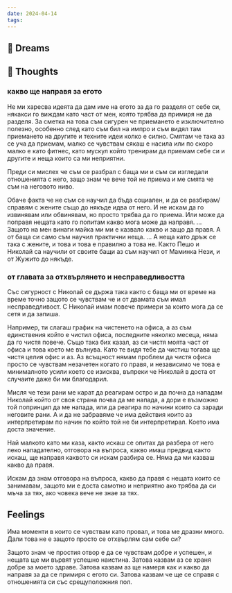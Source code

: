 ```yaml
---
date: 2024-04-14
tags:
---
```


## 💭 Dreams

## 🤔 Thoughts 
### какво ще направя за егото 
Не ми харесва идеята да дам име на егото за да го разделя от себе си, някакси го виждам като част от мен, която трябва да примиря не да разделя. За сметка на това съм сигурен че приемането е изключително полезно, особенно след като съм бил на импро и съм видял там приемането на другите и техните идеи колко е силно. Смятам че така аз се уча да приемам, малко се чувствам сякаш е насила или по скоро малко е като фитнес, като мускул който тренирам да приемам себе си и другите и неща които са ми неприятни. 

Преди си мислех че съм се разбрал с баща ми и съм си изгледали отношенията с него, защо знам че вече той не приема и ме смята че съм на неговото ниво. 

Обаче факта че не съм се научил да бъда социален, и да се разбирам/справям с жените също до някъде идва от него. И не искам да го извинявам или обвинявам, но просто трябва да го приема. Или може да поправя нещата като го попитам какво мога може да направя. ... Защото на мен винаги майка ми ми е казвало какво и защо да правя. А от баща си само съм научил практични неща. ... 
А неща като дръж се така с жените, и това и това е правилно а това не. Както Пешо и Николай са научили от своите бащи аз съм научил от Маминка Нези, и от Жужито до някъде. 

### от главата за отхвърлянето и несправедливостта 
Със сигурност с Николай се държа така както с баща ми от време на време точно защото се чувствам че и от двамата съм имал несправедливост. С Николай имам повече примери за които мога да се сетя и да запиша.

Например, ти слагаш график на чистенето на офиса, а аз съм единствения който е чистил офиса, последните няколко месеца, няма да го чистя повече. Също така бих казал, аз си чистя моята част от офиса и това което ме вълнува. Като те видя тебе да чистиш тогава ще чистя целия офис и аз. 
Аз всъщност нямам проблем да чистя офиса просто се чувствам незачетен когато го правя, и независимо че това е минималното усили което се изисква, въпреки че Николай в доста от случаите даже би ми благодарил.

Мисля че тези рани ме карат да реагирам остро и да почна да нападам Николай който от своя страна почва да ме напада, а дори е възможно той попринцип да ме напада, или да реагира по начини които са заради неговите рани. А и да не забравяме че има действия които аз интерпретирам по начин по който той не би интерпретирал. Което има доста значение. 

Най малкото като ми каза, както искаш се опитах да разбера от него леко нападателно, отговора на въпроса, какво имаш предвид както искаш, ще направя каквото си искам разбира се. Няма да ми казваш какво да правя. 

Искам да знам отговора на въпроса, какво да правя с нещата които се занимавам, защото ми е доста самотно и неприятно ако трябва да си мъча за тях, ако човека вече не знае за тях. 



## Feelings 

Има моменти в които се чувствам като провал, и това ме дразни много. Дали това не е защото просто се отхвърлям сам себе си?

Защото знам че простия отвор е да се чувствам добре и успешен, и нещата ще ми вървят успешно наистина. Затова казвам аз се храня добре за моето здраве. Затова казвам аз ще намеря как и какво да направя за да се примиря с егото си. Затова казвам че ще се справя с отношенията си със срещуположния пол. 